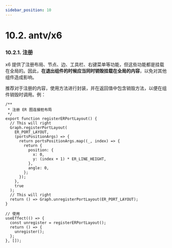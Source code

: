 ```yaml
---
sidebar_position: 10
---
```


# 10.2. antv/x6

### 10.2.1. 注册
x6 提供了注册布局、节点、边、工具栏、右键菜单等功能，但这些功能都是挂载在全局的。因此，**在退出组件的时候应当同时销毁挂载在全局的内容**，以免对其他组件造成影响。

推荐对于注册的内容，使用方法进行封装，并在返回值中包含销毁方法，以便在组件销毁时调用。例：

```tsx
/**
 * 注册 ER 图连接桩布局
 */
export function registerERPortLayout() {
  // This will right
  Graph.registerPortLayout(
    ER_PORT_LAYOUT,
    (portsPositionArgs) => {
      return portsPositionArgs.map((_, index) => {
        return {
          position: {
            x: 0,
            y: (index + 1) * ER_LINE_HEIGHT,
          },
          angle: 0,
        };
      });
    },
    true
  );
  // This will right
  return () => Graph.unregisterPortLayout(ER_PORT_LAYOUT);
}

// 使用
useEffect(() => {
  const unregister = registerERPortLayout();
  return () => {
    unregister();
  };
}, []);
```

